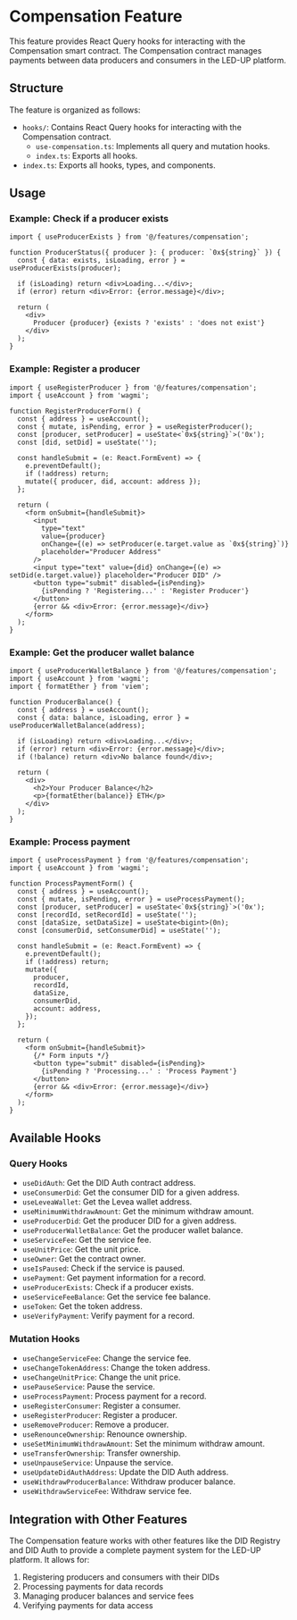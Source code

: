 # Compensation Feature

This feature provides React Query hooks for interacting with the Compensation smart contract. The Compensation contract manages payments between data producers and consumers in the LED-UP platform.

## Structure

The feature is organized as follows:

- `hooks/`: Contains React Query hooks for interacting with the Compensation contract.
  - `use-compensation.ts`: Implements all query and mutation hooks.
  - `index.ts`: Exports all hooks.
- `index.ts`: Exports all hooks, types, and components.

## Usage

### Example: Check if a producer exists

```tsx
import { useProducerExists } from '@/features/compensation';

function ProducerStatus({ producer }: { producer: `0x${string}` }) {
  const { data: exists, isLoading, error } = useProducerExists(producer);

  if (isLoading) return <div>Loading...</div>;
  if (error) return <div>Error: {error.message}</div>;

  return (
    <div>
      Producer {producer} {exists ? 'exists' : 'does not exist'}
    </div>
  );
}
```

### Example: Register a producer

```tsx
import { useRegisterProducer } from '@/features/compensation';
import { useAccount } from 'wagmi';

function RegisterProducerForm() {
  const { address } = useAccount();
  const { mutate, isPending, error } = useRegisterProducer();
  const [producer, setProducer] = useState<`0x${string}`>('0x');
  const [did, setDid] = useState('');

  const handleSubmit = (e: React.FormEvent) => {
    e.preventDefault();
    if (!address) return;
    mutate({ producer, did, account: address });
  };

  return (
    <form onSubmit={handleSubmit}>
      <input
        type="text"
        value={producer}
        onChange={(e) => setProducer(e.target.value as `0x${string}`)}
        placeholder="Producer Address"
      />
      <input type="text" value={did} onChange={(e) => setDid(e.target.value)} placeholder="Producer DID" />
      <button type="submit" disabled={isPending}>
        {isPending ? 'Registering...' : 'Register Producer'}
      </button>
      {error && <div>Error: {error.message}</div>}
    </form>
  );
}
```

### Example: Get the producer wallet balance

```tsx
import { useProducerWalletBalance } from '@/features/compensation';
import { useAccount } from 'wagmi';
import { formatEther } from 'viem';

function ProducerBalance() {
  const { address } = useAccount();
  const { data: balance, isLoading, error } = useProducerWalletBalance(address);

  if (isLoading) return <div>Loading...</div>;
  if (error) return <div>Error: {error.message}</div>;
  if (!balance) return <div>No balance found</div>;

  return (
    <div>
      <h2>Your Producer Balance</h2>
      <p>{formatEther(balance)} ETH</p>
    </div>
  );
}
```

### Example: Process payment

```tsx
import { useProcessPayment } from '@/features/compensation';
import { useAccount } from 'wagmi';

function ProcessPaymentForm() {
  const { address } = useAccount();
  const { mutate, isPending, error } = useProcessPayment();
  const [producer, setProducer] = useState<`0x${string}`>('0x');
  const [recordId, setRecordId] = useState('');
  const [dataSize, setDataSize] = useState<bigint>(0n);
  const [consumerDid, setConsumerDid] = useState('');

  const handleSubmit = (e: React.FormEvent) => {
    e.preventDefault();
    if (!address) return;
    mutate({
      producer,
      recordId,
      dataSize,
      consumerDid,
      account: address,
    });
  };

  return (
    <form onSubmit={handleSubmit}>
      {/* Form inputs */}
      <button type="submit" disabled={isPending}>
        {isPending ? 'Processing...' : 'Process Payment'}
      </button>
      {error && <div>Error: {error.message}</div>}
    </form>
  );
}
```

## Available Hooks

### Query Hooks

- `useDidAuth`: Get the DID Auth contract address.
- `useConsumerDid`: Get the consumer DID for a given address.
- `useLeveaWallet`: Get the Levea wallet address.
- `useMinimumWithdrawAmount`: Get the minimum withdraw amount.
- `useProducerDid`: Get the producer DID for a given address.
- `useProducerWalletBalance`: Get the producer wallet balance.
- `useServiceFee`: Get the service fee.
- `useUnitPrice`: Get the unit price.
- `useOwner`: Get the contract owner.
- `useIsPaused`: Check if the service is paused.
- `usePayment`: Get payment information for a record.
- `useProducerExists`: Check if a producer exists.
- `useServiceFeeBalance`: Get the service fee balance.
- `useToken`: Get the token address.
- `useVerifyPayment`: Verify payment for a record.

### Mutation Hooks

- `useChangeServiceFee`: Change the service fee.
- `useChangeTokenAddress`: Change the token address.
- `useChangeUnitPrice`: Change the unit price.
- `usePauseService`: Pause the service.
- `useProcessPayment`: Process payment for a record.
- `useRegisterConsumer`: Register a consumer.
- `useRegisterProducer`: Register a producer.
- `useRemoveProducer`: Remove a producer.
- `useRenounceOwnership`: Renounce ownership.
- `useSetMinimumWithdrawAmount`: Set the minimum withdraw amount.
- `useTransferOwnership`: Transfer ownership.
- `useUnpauseService`: Unpause the service.
- `useUpdateDidAuthAddress`: Update the DID Auth address.
- `useWithdrawProducerBalance`: Withdraw producer balance.
- `useWithdrawServiceFee`: Withdraw service fee.

## Integration with Other Features

The Compensation feature works with other features like the DID Registry and DID Auth to provide a complete payment system for the LED-UP platform. It allows for:

1. Registering producers and consumers with their DIDs
2. Processing payments for data records
3. Managing producer balances and service fees
4. Verifying payments for data access
